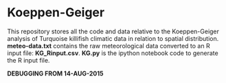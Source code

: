# Koeppen-Geiger
This repository stores all the code and data relative to the Koeppen-Geiger analysis of Turquoise killifish climatic 
data in relation to spatial distribution.  
**meteo-data.txt** contains the raw meteorological data converted to an R input file: **KG_Rinput.csv**. 
**KG.py** is the ipython notebook code to generate the R input file.  

**DEBUGGING FROM 14-AUG-2015**


